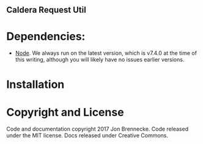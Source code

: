 Caldera Request Util
---------------

Dependencies:
============
- [Node](http://nodejs.org/). We always run on the latest version, which is v7.4.0 at the time of this writing, although you will likely have no issues earlier versions.

Installation
============


Copyright and License
============
Code and documentation copyright 2017 Jon Brennecke. Code released under the MIT license. Docs released under Creative Commons.
